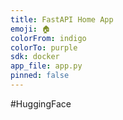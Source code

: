 ```yaml
---
title: FastAPI Home App
emoji: 🏠
colorFrom: indigo
colorTo: purple
sdk: docker
app_file: app.py
pinned: false
---
```

#HuggingFace